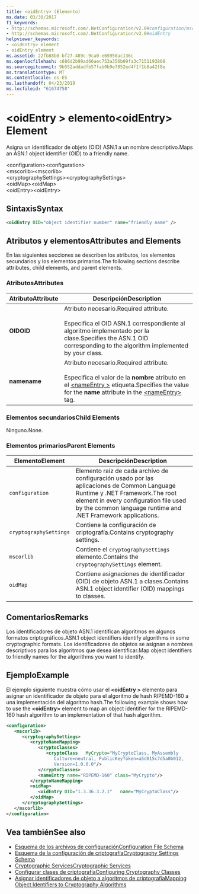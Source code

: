 ```yaml
---
title: <oidEntry> (Elemento)
ms.date: 03/30/2017
f1_keywords:
- http://schemas.microsoft.com/.NetConfiguration/v2.0#configuration/mscorlib/cryptographySettings/oidMap/oidEntry
- http://schemas.microsoft.com/.NetConfiguration/v2.0#oidEntry
helpviewer_keywords:
- <oidEntry> element
- oidEntry element
ms.assetid: 22fb88b0-bf27-489c-9ca0-e65950ac136c
ms.openlocfilehash: c686d2b99ad66aec753a356b09fa3c7151193808
ms.sourcegitcommit: 9b552addadfb57fab0b9e7852ed4f1f1b8a42f8e
ms.translationtype: MT
ms.contentlocale: es-ES
ms.lasthandoff: 04/23/2019
ms.locfileid: "61674758"
---
```

# <a name="oidentry-element"></a><span data-ttu-id="0a5c9-102">\<oidEntry > elemento</span><span class="sxs-lookup"><span data-stu-id="0a5c9-102">\<oidEntry> Element</span></span>
<span data-ttu-id="0a5c9-103">Asigna un identificador de objeto (OID) ASN.1 a un nombre descriptivo.</span><span class="sxs-lookup"><span data-stu-id="0a5c9-103">Maps an ASN.1 object identifier (OID) to a friendly name.</span></span>  
  
 <span data-ttu-id="0a5c9-104">\<configuration></span><span class="sxs-lookup"><span data-stu-id="0a5c9-104">\<configuration></span></span>  
<span data-ttu-id="0a5c9-105">\<mscorlib></span><span class="sxs-lookup"><span data-stu-id="0a5c9-105">\<mscorlib></span></span>  
<span data-ttu-id="0a5c9-106">\<cryptographySettings></span><span class="sxs-lookup"><span data-stu-id="0a5c9-106">\<cryptographySettings></span></span>  
<span data-ttu-id="0a5c9-107">\<oidMap></span><span class="sxs-lookup"><span data-stu-id="0a5c9-107">\<oidMap></span></span>  
<span data-ttu-id="0a5c9-108">\<oidEntry></span><span class="sxs-lookup"><span data-stu-id="0a5c9-108">\<oidEntry></span></span>  
  
## <a name="syntax"></a><span data-ttu-id="0a5c9-109">Sintaxis</span><span class="sxs-lookup"><span data-stu-id="0a5c9-109">Syntax</span></span>  
  
```xml  
<oidEntry OID="object identifier number" name="friendly name" />  
```  
  
## <a name="attributes-and-elements"></a><span data-ttu-id="0a5c9-110">Atributos y elementos</span><span class="sxs-lookup"><span data-stu-id="0a5c9-110">Attributes and Elements</span></span>  
 <span data-ttu-id="0a5c9-111">En las siguientes secciones se describen los atributos, los elementos secundarios y los elementos primarios.</span><span class="sxs-lookup"><span data-stu-id="0a5c9-111">The following sections describe attributes, child elements, and parent elements.</span></span>  
  
### <a name="attributes"></a><span data-ttu-id="0a5c9-112">Atributos</span><span class="sxs-lookup"><span data-stu-id="0a5c9-112">Attributes</span></span>  
  
|<span data-ttu-id="0a5c9-113">Atributo</span><span class="sxs-lookup"><span data-stu-id="0a5c9-113">Attribute</span></span>|<span data-ttu-id="0a5c9-114">Descripción</span><span class="sxs-lookup"><span data-stu-id="0a5c9-114">Description</span></span>|  
|---------------|-----------------|  
|<span data-ttu-id="0a5c9-115">**OID**</span><span class="sxs-lookup"><span data-stu-id="0a5c9-115">**OID**</span></span>|<span data-ttu-id="0a5c9-116">Atributo necesario.</span><span class="sxs-lookup"><span data-stu-id="0a5c9-116">Required attribute.</span></span><br /><br /> <span data-ttu-id="0a5c9-117">Especifica el OID ASN.1 correspondiente al algoritmo implementado por la clase.</span><span class="sxs-lookup"><span data-stu-id="0a5c9-117">Specifies the ASN.1 OID corresponding to the algorithm implemented by your class.</span></span>|  
|<span data-ttu-id="0a5c9-118">**name**</span><span class="sxs-lookup"><span data-stu-id="0a5c9-118">**name**</span></span>|<span data-ttu-id="0a5c9-119">Atributo necesario.</span><span class="sxs-lookup"><span data-stu-id="0a5c9-119">Required attribute.</span></span><br /><br /> <span data-ttu-id="0a5c9-120">Especifica el valor de la **nombre** atributo en el [ \<nameEntry >](../../../../../docs/framework/configure-apps/file-schema/cryptography/nameentry-element.md) etiqueta.</span><span class="sxs-lookup"><span data-stu-id="0a5c9-120">Specifies the value for the **name** attribute in the [\<nameEntry>](../../../../../docs/framework/configure-apps/file-schema/cryptography/nameentry-element.md) tag.</span></span>|  
  
### <a name="child-elements"></a><span data-ttu-id="0a5c9-121">Elementos secundarios</span><span class="sxs-lookup"><span data-stu-id="0a5c9-121">Child Elements</span></span>  
 <span data-ttu-id="0a5c9-122">Ninguno.</span><span class="sxs-lookup"><span data-stu-id="0a5c9-122">None.</span></span>  
  
### <a name="parent-elements"></a><span data-ttu-id="0a5c9-123">Elementos primarios</span><span class="sxs-lookup"><span data-stu-id="0a5c9-123">Parent Elements</span></span>  
  
|<span data-ttu-id="0a5c9-124">Elemento</span><span class="sxs-lookup"><span data-stu-id="0a5c9-124">Element</span></span>|<span data-ttu-id="0a5c9-125">Descripción</span><span class="sxs-lookup"><span data-stu-id="0a5c9-125">Description</span></span>|  
|-------------|-----------------|  
|`configuration`|<span data-ttu-id="0a5c9-126">Elemento raíz de cada archivo de configuración usado por las aplicaciones de Common Language Runtime y .NET Framework.</span><span class="sxs-lookup"><span data-stu-id="0a5c9-126">The root element in every configuration file used by the common language runtime and .NET Framework applications.</span></span>|  
|`cryptographySettings`|<span data-ttu-id="0a5c9-127">Contiene la configuración de criptografía.</span><span class="sxs-lookup"><span data-stu-id="0a5c9-127">Contains cryptography settings.</span></span>|  
|`mscorlib`|<span data-ttu-id="0a5c9-128">Contiene el `cryptographySettings` elemento.</span><span class="sxs-lookup"><span data-stu-id="0a5c9-128">Contains the `cryptographySettings` element.</span></span>|  
|`oidMap`|<span data-ttu-id="0a5c9-129">Contiene asignaciones de identificador (OID) de objeto ASN.1 a clases.</span><span class="sxs-lookup"><span data-stu-id="0a5c9-129">Contains ASN.1 object identifier (OID) mappings to classes.</span></span>|  
  
## <a name="remarks"></a><span data-ttu-id="0a5c9-130">Comentarios</span><span class="sxs-lookup"><span data-stu-id="0a5c9-130">Remarks</span></span>  
 <span data-ttu-id="0a5c9-131">Los identificadores de objeto ASN.1 identifican algoritmos en algunos formatos criptográficos.</span><span class="sxs-lookup"><span data-stu-id="0a5c9-131">ASN.1 object identifiers identify algorithms in some cryptographic formats.</span></span> <span data-ttu-id="0a5c9-132">Los identificadores de objetos se asignan a nombres descriptivos para los algoritmos que desea identificar.</span><span class="sxs-lookup"><span data-stu-id="0a5c9-132">Map object identifiers to friendly names for the algorithms you want to identify.</span></span>  
  
## <a name="example"></a><span data-ttu-id="0a5c9-133">Ejemplo</span><span class="sxs-lookup"><span data-stu-id="0a5c9-133">Example</span></span>  
 <span data-ttu-id="0a5c9-134">El ejemplo siguiente muestra cómo usar el  **\<oidEntry >** elemento para asignar un identificador de objeto para el algoritmo de hash RIPEMD-160 a una implementación del algoritmo hash.</span><span class="sxs-lookup"><span data-stu-id="0a5c9-134">The following example shows how to use the **\<oidEntry>** element to map an object identifier for the RIPEMD-160 hash algorithm to an implementation of that hash algorithm.</span></span>  
  
```xml  
<configuration>  
   <mscorlib>  
      <cryptographySettings>  
         <cryptoNameMapping>  
            <cryptoClasses>  
               <cryptoClass   MyCrypto="MyCryptoClass, MyAssembly  
                  Culture=neutral, PublicKeyToken=a5d015c7d5a0b012,  
                  Version=1.0.0.0"/>  
            </cryptoClasses>  
            <nameEntry name="RIPEMD-160" class="MyCrypto"/>  
         </cryptoNameMapping>  
         <oidMap>  
            <oidEntry OID="1.3.36.3.2.1"   name="MyCryptoClass"/>  
         </oidMap>  
      </cryptographySettings>  
   </mscorlib>  
</configuration>  
```  
  
## <a name="see-also"></a><span data-ttu-id="0a5c9-135">Vea también</span><span class="sxs-lookup"><span data-stu-id="0a5c9-135">See also</span></span>

- [<span data-ttu-id="0a5c9-136">Esquema de los archivos de configuración</span><span class="sxs-lookup"><span data-stu-id="0a5c9-136">Configuration File Schema</span></span>](../../../../../docs/framework/configure-apps/file-schema/index.md)
- [<span data-ttu-id="0a5c9-137">Esquema de la configuración de criptografía</span><span class="sxs-lookup"><span data-stu-id="0a5c9-137">Cryptography Settings Schema</span></span>](../../../../../docs/framework/configure-apps/file-schema/cryptography/index.md)
- [<span data-ttu-id="0a5c9-138">Cryptographic Services</span><span class="sxs-lookup"><span data-stu-id="0a5c9-138">Cryptographic Services</span></span>](../../../../../docs/standard/security/cryptographic-services.md)
- [<span data-ttu-id="0a5c9-139">Configurar clases de criptografía</span><span class="sxs-lookup"><span data-stu-id="0a5c9-139">Configuring Cryptography Classes</span></span>](../../../../../docs/framework/configure-apps/configure-cryptography-classes.md)
- [<span data-ttu-id="0a5c9-140">Asignar identificadores de objeto a algoritmos de criptografía</span><span class="sxs-lookup"><span data-stu-id="0a5c9-140">Mapping Object Identifiers to Cryptography Algorithms</span></span>](../../../../../docs/framework/configure-apps/map-object-identifiers-to-cryptography-algorithms.md)
